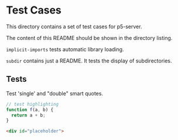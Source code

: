 # Test Cases

This directory contains a set of test cases for p5-server.

The content of this README should be shown in the directory listing.

`implicit-imports` tests automatic library loading.

`subdir` contains just a README. It tests the display of subdirectories.

## Tests

Test 'single' and "double" smart quotes.

```js
// test highlighting
function f(a, b) {
  return a + b;
}
```

```html
<div id="placeholder">
```
